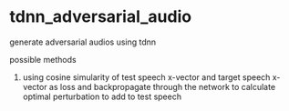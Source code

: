 # tdnn_adversarial_audio
generate adversarial audios using tdnn

possible methods
1. using cosine simularity of test speech x-vector and target speech x-vector as loss and backpropagate through the network to calculate optimal perturbation to add to test speech
